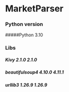# MarketParser


### Python version
#####Python 3.10
### Libs
##### Kivy	2.1.0	2.1.0
##### beautifulsoup4	4.10.0	4.11.1
##### urllib3	1.26.9	1.26.9
